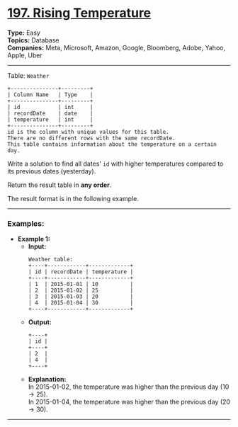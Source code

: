 # [197. Rising Temperature](https://leetcode.com/problems/rising-temperature?envType=study-plan-v2&envId=top-sql-50)

**Type:** Easy <br>
**Topics:** Database <br>
**Companies:** Meta, Microsoft, Amazon, Google, Bloomberg, Adobe, Yahoo, Apple, Uber
<hr>

Table: `Weather`
```
+---------------+---------+
| Column Name   | Type    |
+---------------+---------+
| id            | int     |
| recordDate    | date    |
| temperature   | int     |
+---------------+---------+
id is the column with unique values for this table.
There are no different rows with the same recordDate.
This table contains information about the temperature on a certain day.
```

Write a solution to find all dates' `id` with higher temperatures compared to its previous dates (yesterday).

Return the result table in **any order**.

The result format is in the following example.
<hr>
 
### Examples:

- **Example 1:**
    - **Input:**
        ``` 
        Weather table:
        +----+------------+-------------+
        | id | recordDate | temperature |
        +----+------------+-------------+
        | 1  | 2015-01-01 | 10          |
        | 2  | 2015-01-02 | 25          |
        | 3  | 2015-01-03 | 20          |
        | 4  | 2015-01-04 | 30          |
        +----+------------+-------------+
        ```
    - **Output:** 
        ```
        +----+
        | id |
        +----+
        | 2  |
        | 4  |
        +----+
        ```
    - **Explanation:** <br> 
    In 2015-01-02, the temperature was higher than the previous day (10 -> 25). <br>
    In 2015-01-04, the temperature was higher than the previous day (20 -> 30).
<hr>
